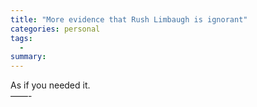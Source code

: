 ```yaml
---
title: "More evidence that Rush Limbaugh is ignorant"
categories: personal
tags:
  -
summary: 
---
```

<p>As if you needed it.<br />
&#8212;&#8212;-</p>
